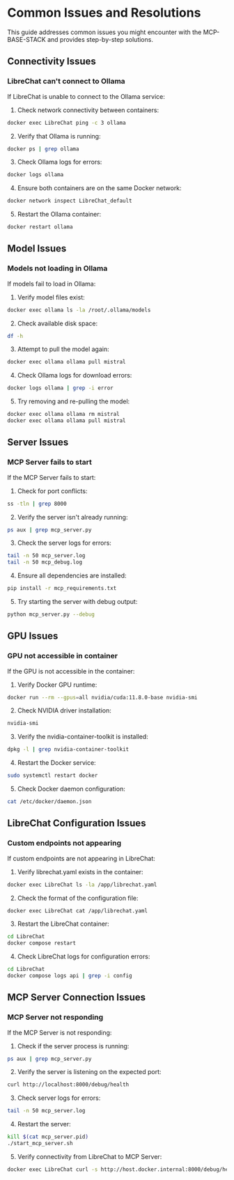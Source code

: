 # Common Issues and Resolutions

This guide addresses common issues you might encounter with the MCP-BASE-STACK and provides step-by-step solutions.

## Connectivity Issues

### LibreChat can't connect to Ollama

If LibreChat is unable to connect to the Ollama service:

1. Check network connectivity between containers:

```bash
docker exec LibreChat ping -c 3 ollama
```

2. Verify that Ollama is running:

```bash
docker ps | grep ollama
```

3. Check Ollama logs for errors:

```bash
docker logs ollama
```

4. Ensure both containers are on the same Docker network:

```bash
docker network inspect LibreChat_default
```

5. Restart the Ollama container:

```bash
docker restart ollama
```

## Model Issues

### Models not loading in Ollama

If models fail to load in Ollama:

1. Verify model files exist:

```bash
docker exec ollama ls -la /root/.ollama/models
```

2. Check available disk space:

```bash
df -h
```

3. Attempt to pull the model again:

```bash
docker exec ollama ollama pull mistral
```

4. Check Ollama logs for download errors:

```bash
docker logs ollama | grep -i error
```

5. Try removing and re-pulling the model:

```bash
docker exec ollama ollama rm mistral
docker exec ollama ollama pull mistral
```

## Server Issues

### MCP Server fails to start

If the MCP Server fails to start:

1. Check for port conflicts:

```bash
ss -tln | grep 8000
```

2. Verify the server isn't already running:

```bash
ps aux | grep mcp_server.py
```

3. Check the server logs for errors:

```bash
tail -n 50 mcp_server.log
tail -n 50 mcp_debug.log
```

4. Ensure all dependencies are installed:

```bash
pip install -r mcp_requirements.txt
```

5. Try starting the server with debug output:

```bash
python mcp_server.py --debug
```

## GPU Issues

### GPU not accessible in container

If the GPU is not accessible in the container:

1. Verify Docker GPU runtime:

```bash
docker run --rm --gpus=all nvidia/cuda:11.8.0-base nvidia-smi
```

2. Check NVIDIA driver installation:

```bash
nvidia-smi
```

3. Verify the nvidia-container-toolkit is installed:

```bash
dpkg -l | grep nvidia-container-toolkit
```

4. Restart the Docker service:

```bash
sudo systemctl restart docker
```

5. Check Docker daemon configuration:

```bash
cat /etc/docker/daemon.json
```

## LibreChat Configuration Issues

### Custom endpoints not appearing

If custom endpoints are not appearing in LibreChat:

1. Verify librechat.yaml exists in the container:

```bash
docker exec LibreChat ls -la /app/librechat.yaml
```

2. Check the format of the configuration file:

```bash
docker exec LibreChat cat /app/librechat.yaml
```

3. Restart the LibreChat container:

```bash
cd LibreChat
docker compose restart
```

4. Check LibreChat logs for configuration errors:

```bash
cd LibreChat
docker compose logs api | grep -i config
```

## MCP Server Connection Issues

### MCP Server not responding

If the MCP Server is not responding:

1. Check if the server process is running:

```bash
ps aux | grep mcp_server.py
```

2. Verify the server is listening on the expected port:

```bash
curl http://localhost:8000/debug/health
```

3. Check server logs for errors:

```bash
tail -n 50 mcp_server.log
```

4. Restart the server:

```bash
kill $(cat mcp_server.pid)
./start_mcp_server.sh
```

5. Verify connectivity from LibreChat to MCP Server:

```bash
docker exec LibreChat curl -s http://host.docker.internal:8000/debug/health